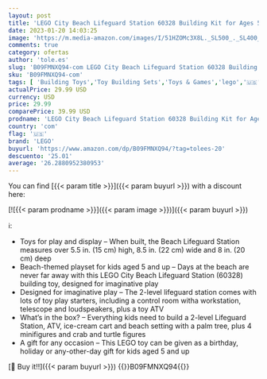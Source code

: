 ```yaml
---
layout: post
title: 'LEGO City Beach Lifeguard Station 60328 Building Kit for Ages 5+  with 4 Minifigures and Crab and Turtle Figures  211 Pieces '
date: 2023-01-20 14:03:25
image: 'https://m.media-amazon.com/images/I/51HZOMc3X8L._SL500_._SL400_.jpg'
comments: true
category: ofertas
author: 'tole.es'
slug: 'B09FMNXQ94-com LEGO City Beach Lifeguard Station 60328 Building Kit for...'
sku: 'B09FMNXQ94-com'
tags: [ 'Building Toys','Toy Building Sets','Toys & Games','lego','🇺🇸', ]
actualPrice: 29.99 USD
currency: USD
price: 29.99
comparePrice: 39.99 USD
prodname: 'LEGO City Beach Lifeguard Station 60328 Building Kit for Ages 5+  with 4 Minifigures and Crab and Turtle Figures  211 Pieces '
country: 'com'
flag: '🇺🇸'
brand: 'LEGO'
buyurl: 'https://www.amazon.com/dp/B09FMNXQ94/?tag=tolees-20'
descuento: '25.01'
average: '26.2880952380953'
---
```


You can find [{{< param title >}}]({{< param buyurl >}}) with a discount here:

[![{{< param prodname >}}]({{< param image >}})]({{< param buyurl >}})

ℹ️:

- Toys for play and display – When built, the Beach Lifeguard Station measures over 5.5 in. (15 cm) high, 8.5 in. (22 cm) wide and 8 in. (20 cm) deep
- Beach-themed playset for kids aged 5 and up – Days at the beach are never far away with this LEGO City Beach Lifeguard Station (60328) building toy, designed for imaginative play
- Designed for imaginative play – The 2-level lifeguard station comes with lots of toy play starters, including a control room witha workstation, telescope and loudspeakers, plus a toy ATV
- What’s in the box? – Everything kids need to build a 2-level Lifeguard Station, ATV, ice-cream cart and beach setting with a palm tree, plus 4 minifigures and crab and turtle figures
- A gift for any occasion – This LEGO toy can be given as a birthday, holiday or any-other-day gift for kids aged 5 and up

[🛒 Buy it!!]({{< param buyurl >}})
{{<world>}}B09FMNXQ94{{</world>}}

